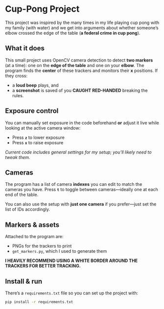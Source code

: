 # Cup-Pong Project

This project was inspired by the many times in my life playing cup pong with my family (with water) and we get into arguments about whether someone’s elbow crossed the edge of the table (**a federal crime in cup pong**).

## What it does
This small project uses OpenCV camera detection to detect **two markers** (at a time): one on the **edge of the table** and one on your **elbow**. The program finds the **center** of these trackers and monitors their **x** positions. If they cross:
- a **loud beep** plays, and  
- a **screenshot** is saved of you **CAUGHT RED-HANDED** breaking the rules.

## Exposure control
You can manually set exposure in the code beforehand **or** adjust it live while looking at the active camera window:
- Press **`z`** to lower exposure  
- Press **`x`** to raise exposure

_Current code includes general settings for my setup; you’ll likely need to tweak them._

## Cameras
The program has a list of camera **indexes** you can edit to match the cameras you have. Press **`t`** to toggle between cameras—ideally one at each end of the table.

You can also use the setup with **just one camera** if you prefer—just set the list of IDs accordingly.

## Markers & assets
Attached to the program are:
- PNGs for the trackers to print  
- `get_markers.py`, which I used to generate them

**I HEAVILY RECOMMEND USING A WHITE BORDER AROUND THE TRACKERS FOR BETTER TRACKING.**

## Install & run
There’s a `requirements.txt` file so you can set up the project with:

```bash
pip install -r requirements.txt
